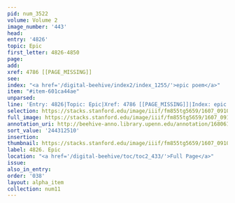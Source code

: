 ```yaml
---
pid: num_3522
volume: Volume 2
image_number: '443'
head:
entry: '4826'
topic: Epic
first_letter: 4826-4850
page:
add:
xref: 4786 [[PAGE_MISSING]]
see:
index: "<a href='/digital-beehive/index2/index_1255/'>epic poem</a>"
item: "#item-601ca44ae"
unparsed:
line: 'Entry: 4826|Topic: Epic|Xref: 4786 [[PAGE_MISSING]]|Index: epic poem|#item-601ca44ae'
selection: https://stacks.stanford.edu/image/iiif/fm855tg5659/1607_0910/518,2510,2762,292/full/0/default.jpg
full_image: https://stacks.stanford.edu/image/iiif/fm855tg5659/1607_0910/full/full/0/default.jpg
annotation_uri: http://beehive-anno.library.upenn.edu/annotation/1680616394216
sort_value: '244312510'
insertion:
thumbnail: https://stacks.stanford.edu/image/iiif/fm855tg5659/1607_0910/518,2510,600,180/250,/0/default.jpg
label: 4826. Epic
location: "<a href='/digital-beehive/toc/toc2_433/'>Full Page</a>"
issue:
also_in_entry:
order: '038'
layout: alpha_item
collection: num11
---
```


